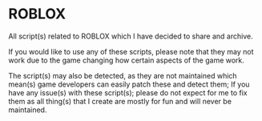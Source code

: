 # ROBLOX

All script(s) related to ROBLOX which I have decided to share and archive.

If you would like to use any of these scripts, please note that they may not work due to
the game changing how certain aspects of the game work.

The script(s) may also be detected, as they are not maintained which mean(s) game developers can easily patch these and detect them; If you have any issue(s) with these script(s); please do not expect for me to fix them as all thing(s) that I create are mostly for fun and will never be maintained.

